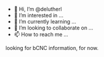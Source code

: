 - 👋 Hi, I’m @delutherl
- 👀 I’m interested in ...
- 🌱 I’m currently learning ...
- 💞️ I’m looking to collaborate on ...
- 📫 How to reach me ...

<!---
delutherl/delutherl is a ✨ special ✨ repository because its `README.md` (this file) appears on your GitHub profile.
You can click the Preview link to take a look at your changes.
--->
looking for bCNC information, for now.
